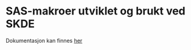 # SAS-makroer utviklet og brukt ved SKDE

Dokumentasjon kan finnes [her](http://skde-analyse.github.io/sas_macroer/)
